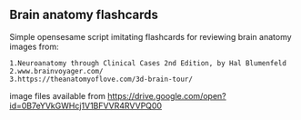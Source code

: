 ## Brain anatomy flashcards
Simple opensesame script imitating flashcards for reviewing brain anatomy 
images from:
```
1.Neuroanatomy through Clinical Cases 2nd Edition, by Hal Blumenfeld 
2.www.brainvoyager.com/
3.https://theanatomyoflove.com/3d-brain-tour/
```
image files available from
https://drive.google.com/open?id=0B7eYVkGWHcj1V1BFVVR4RVVPQ00

